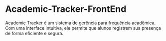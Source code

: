 # Academic-Tracker-FrontEnd
Academic Tracker é um sistema de gerência para frequência acadêmica. Com uma interface intuitiva, ele permite que alunos registrem sua presença de forma eficiente e segura.
